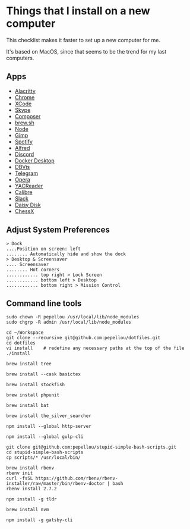 # Things that I install on a new computer

This checklist makes it faster to set up a new computer for me.

It's based on MacOS, since that seems to be the trend for my last computers.

## Apps

 - [Alacritty](https://github.com/alacritty/alacritty/releases)
 - [Chrome](https://www.google.com/chrome/)
 - [XCode](https://apps.apple.com/us/app/xcode/id497799835)
 - [Skype](https://go.skype.com/mac.download)
 - [Composer](https://getcomposer.org/doc/00-intro.md#installation-linux-unix-macos)
 - [brew.sh](https://brew.sh/#install)
 - [Node](https://nodejs.org/en/download/)
 - [Gimp](https://www.gimp.org/downloads/)
 - [Spotify](https://www.spotify.com/us/download/mac/)
 - [Alfred](https://www.alfredapp.com/)
 - [Discord](https://discord.com/api/download?platform=osx)
 - [Docker Desktop](https://docs.docker.com/docker-for-mac/install/)
 - [DBVis](https://www.dbvis.com/download/)
 - [Telegram](https://telegram.org/dl/macos)
 - [Opera](https://www.opera.com/computer/thanks?ni=stable&os=mac)
 - [YACReader](https://www.yacreader.com/downloads)
 - [Calibre](https://calibre-ebook.com/download_osx)
 - [Slack](https://slack.com/downloads/mac)
 - [Daisy Disk](https://apps.apple.com/app/daisydisk/id411643860?ign-mpt=uo%3D4&mt=12)
 - [ChessX](https://sourceforge.net/projects/chessx/)

## Adjust System Preferences

    > Dock
    ....Position on screen: left
    ........ Automatically hide and show the dock
    > Desktop & Screensaver
    .... Screensaver
    ........ Hot corners
    ............ top right > Lock Screen
    ............ bottom left > Desktop
    ............ bottom right > Mission Control

## Command line tools

    sudo chown -R pepellou /usr/local/lib/node_modules
    sudo chgrp -R admin /usr/local/lib/node_modules

    cd ~/Workspace
    git clone --recursive git@github.com:pepellou/dotfiles.git
    cd dotfiles
    vi install    # redefine any necessary paths at the top of the file
    ./install

    brew install tree

    brew install --cask basictex

    brew install stockfish

    brew install phpunit

    brew install bat

    brew install the_silver_searcher

    npm install --global http-server

    npm install --global gulp-cli

    git clone git@github.com:pepellou/stupid-simple-bash-scripts.git
    cd stupid-simple-bash-scripts
    cp scripts/* /usr/local/bin/

    brew install rbenv
    rbenv init
    curl -fsSL https://github.com/rbenv/rbenv-installer/raw/master/bin/rbenv-doctor | bash
    rbenv install 2.7.2

    npm install -g tldr

    brew install nvm

    npm install -g gatsby-cli
